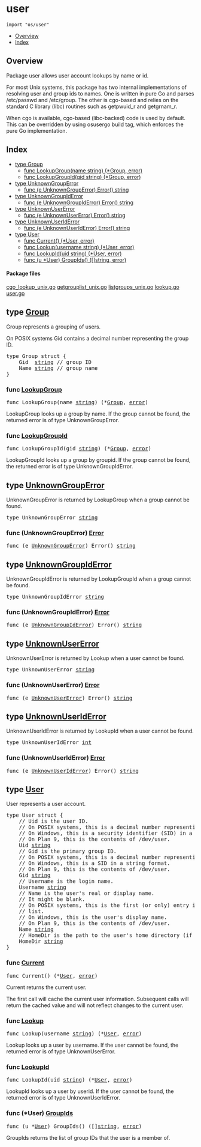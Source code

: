 

# user
`import "os/user"`

* [Overview](#pkg-overview)
* [Index](#pkg-index)

## <a id="pkg-overview">Overview</a>
Package user allows user account lookups by name or id.

For most Unix systems, this package has two internal implementations of
resolving user and group ids to names. One is written in pure Go and
parses /etc/passwd and /etc/group. The other is cgo-based and relies on
the standard C library (libc) routines such as getpwuid_r and getgrnam_r.

When cgo is available, cgo-based (libc-backed) code is used by default.
This can be overridden by using osusergo build tag, which enforces
the pure Go implementation.




## <a id="pkg-index">Index</a>
* [type Group](#Group)
  * [func LookupGroup(name string) (*Group, error)](#LookupGroup)
  * [func LookupGroupId(gid string) (*Group, error)](#LookupGroupId)
* [type UnknownGroupError](#UnknownGroupError)
  * [func (e UnknownGroupError) Error() string](#UnknownGroupError.Error)
* [type UnknownGroupIdError](#UnknownGroupIdError)
  * [func (e UnknownGroupIdError) Error() string](#UnknownGroupIdError.Error)
* [type UnknownUserError](#UnknownUserError)
  * [func (e UnknownUserError) Error() string](#UnknownUserError.Error)
* [type UnknownUserIdError](#UnknownUserIdError)
  * [func (e UnknownUserIdError) Error() string](#UnknownUserIdError.Error)
* [type User](#User)
  * [func Current() (*User, error)](#Current)
  * [func Lookup(username string) (*User, error)](#Lookup)
  * [func LookupId(uid string) (*User, error)](#LookupId)
  * [func (u *User) GroupIds() ([]string, error)](#User.GroupIds)




#### <a id="pkg-files">Package files</a>
[cgo_lookup_unix.go](https://golang.org/src/os/user/cgo_lookup_unix.go) [getgrouplist_unix.go](https://golang.org/src/os/user/getgrouplist_unix.go) [listgroups_unix.go](https://golang.org/src/os/user/listgroups_unix.go) [lookup.go](https://golang.org/src/os/user/lookup.go) [user.go](https://golang.org/src/os/user/user.go) 








## <a id="Group">type</a> [Group](https://golang.org/src/os/user/user.go?s=1880:1953#L46)
Group represents a grouping of users.

On POSIX systems Gid contains a decimal number representing the group ID.


<pre>type Group struct {
<span id="Group.Gid"></span>    Gid  <a href="/pkg/builtin/#string">string</a> <span class="comment">// group ID</span>
<span id="Group.Name"></span>    Name <a href="/pkg/builtin/#string">string</a> <span class="comment">// group name</span>
}
</pre>









### <a id="LookupGroup">func</a> [LookupGroup](https://golang.org/src/os/user/lookup.go?s=1320:1365#L40)
<pre>func LookupGroup(name <a href="/pkg/builtin/#string">string</a>) (*<a href="#Group">Group</a>, <a href="/pkg/builtin/#error">error</a>)</pre>
LookupGroup looks up a group by name. If the group cannot be found, the
returned error is of type UnknownGroupError.




### <a id="LookupGroupId">func</a> [LookupGroupId](https://golang.org/src/os/user/lookup.go?s=1527:1573#L46)
<pre>func LookupGroupId(gid <a href="/pkg/builtin/#string">string</a>) (*<a href="#Group">Group</a>, <a href="/pkg/builtin/#error">error</a>)</pre>
LookupGroupId looks up a group by groupid. If the group cannot be found, the
returned error is of type UnknownGroupIdError.






## <a id="UnknownGroupError">type</a> [UnknownGroupError](https://golang.org/src/os/user/user.go?s=2648:2677#L76)
UnknownGroupError is returned by LookupGroup when
a group cannot be found.


<pre>type UnknownGroupError <a href="/pkg/builtin/#string">string</a></pre>











### <a id="UnknownGroupError.Error">func</a> (UnknownGroupError) [Error](https://golang.org/src/os/user/user.go?s=2679:2720#L78)
<pre>func (e <a href="#UnknownGroupError">UnknownGroupError</a>) Error() <a href="/pkg/builtin/#string">string</a></pre>



## <a id="UnknownGroupIdError">type</a> [UnknownGroupIdError](https://golang.org/src/os/user/user.go?s=2439:2470#L68)
UnknownGroupIdError is returned by LookupGroupId when
a group cannot be found.


<pre>type UnknownGroupIdError <a href="/pkg/builtin/#string">string</a></pre>











### <a id="UnknownGroupIdError.Error">func</a> (UnknownGroupIdError) [Error](https://golang.org/src/os/user/user.go?s=2472:2515#L70)
<pre>func (e <a href="#UnknownGroupIdError">UnknownGroupIdError</a>) Error() <a href="/pkg/builtin/#string">string</a></pre>



## <a id="UnknownUserError">type</a> [UnknownUserError](https://golang.org/src/os/user/user.go?s=2236:2264#L60)
UnknownUserError is returned by Lookup when
a user cannot be found.


<pre>type UnknownUserError <a href="/pkg/builtin/#string">string</a></pre>











### <a id="UnknownUserError.Error">func</a> (UnknownUserError) [Error](https://golang.org/src/os/user/user.go?s=2266:2306#L62)
<pre>func (e <a href="#UnknownUserError">UnknownUserError</a>) Error() <a href="/pkg/builtin/#string">string</a></pre>



## <a id="UnknownUserIdError">type</a> [UnknownUserIdError](https://golang.org/src/os/user/user.go?s=2030:2057#L52)
UnknownUserIdError is returned by LookupId when a user cannot be found.


<pre>type UnknownUserIdError <a href="/pkg/builtin/#int">int</a></pre>











### <a id="UnknownUserIdError.Error">func</a> (UnknownUserIdError) [Error](https://golang.org/src/os/user/user.go?s=2059:2101#L54)
<pre>func (e <a href="#UnknownUserIdError">UnknownUserIdError</a>) Error() <a href="/pkg/builtin/#string">string</a></pre>



## <a id="User">type</a> [User](https://golang.org/src/os/user/user.go?s=893:1757#L19)
User represents a user account.


<pre>type User struct {
<span id="User.Uid"></span>    <span class="comment">// Uid is the user ID.</span>
    <span class="comment">// On POSIX systems, this is a decimal number representing the uid.</span>
    <span class="comment">// On Windows, this is a security identifier (SID) in a string format.</span>
    <span class="comment">// On Plan 9, this is the contents of /dev/user.</span>
    Uid <a href="/pkg/builtin/#string">string</a>
<span id="User.Gid"></span>    <span class="comment">// Gid is the primary group ID.</span>
    <span class="comment">// On POSIX systems, this is a decimal number representing the gid.</span>
    <span class="comment">// On Windows, this is a SID in a string format.</span>
    <span class="comment">// On Plan 9, this is the contents of /dev/user.</span>
    Gid <a href="/pkg/builtin/#string">string</a>
<span id="User.Username"></span>    <span class="comment">// Username is the login name.</span>
    Username <a href="/pkg/builtin/#string">string</a>
<span id="User.Name"></span>    <span class="comment">// Name is the user&#39;s real or display name.</span>
    <span class="comment">// It might be blank.</span>
    <span class="comment">// On POSIX systems, this is the first (or only) entry in the GECOS field</span>
    <span class="comment">// list.</span>
    <span class="comment">// On Windows, this is the user&#39;s display name.</span>
    <span class="comment">// On Plan 9, this is the contents of /dev/user.</span>
    Name <a href="/pkg/builtin/#string">string</a>
<span id="User.HomeDir"></span>    <span class="comment">// HomeDir is the path to the user&#39;s home directory (if they have one).</span>
    HomeDir <a href="/pkg/builtin/#string">string</a>
}
</pre>









### <a id="Current">func</a> [Current](https://golang.org/src/os/user/lookup.go?s=390:419#L4)
<pre>func Current() (*<a href="#User">User</a>, <a href="/pkg/builtin/#error">error</a>)</pre>
Current returns the current user.

The first call will cache the current user information.
Subsequent calls will return the cached value and will not reflect
changes to the current user.




### <a id="Lookup">func</a> [Lookup](https://golang.org/src/os/user/lookup.go?s=770:813#L22)
<pre>func Lookup(username <a href="/pkg/builtin/#string">string</a>) (*<a href="#User">User</a>, <a href="/pkg/builtin/#error">error</a>)</pre>
Lookup looks up a user by username. If the user cannot be found, the
returned error is of type UnknownUserError.




### <a id="LookupId">func</a> [LookupId](https://golang.org/src/os/user/lookup.go?s=1052:1092#L31)
<pre>func LookupId(uid <a href="/pkg/builtin/#string">string</a>) (*<a href="#User">User</a>, <a href="/pkg/builtin/#error">error</a>)</pre>
LookupId looks up a user by userid. If the user cannot be found, the
returned error is of type UnknownUserIdError.






### <a id="User.GroupIds">func</a> (\*User) [GroupIds](https://golang.org/src/os/user/lookup.go?s=1678:1721#L51)
<pre>func (u *<a href="#User">User</a>) GroupIds() ([]<a href="/pkg/builtin/#string">string</a>, <a href="/pkg/builtin/#error">error</a>)</pre>
GroupIds returns the list of group IDs that the user is a member of.









